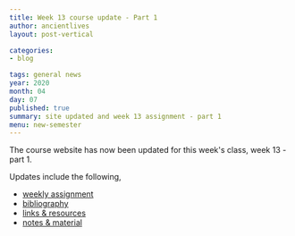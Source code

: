 ```yaml
---
title: Week 13 course update - Part 1
author: ancientlives
layout: post-vertical

categories:
- blog

tags: general news
year: 2020
month: 04
day: 07
published: true
summary: site updated and week 13 assignment - part 1
menu: new-semester
---
```


The course website has now been updated for this week's class, week 13 - part 1.

Updates include the following,

* [weekly assignment](/weekly_assignment)
* [bibliography](/bibliography)
* [links & resources](/links)
* [notes & material](/notes)
